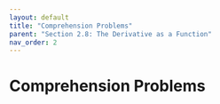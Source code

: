 ```yaml
---
layout: default
title: "Comprehension Problems"
parent: "Section 2.8: The Derivative as a Function"
nav_order: 2
---
```

# Comprehension Problems